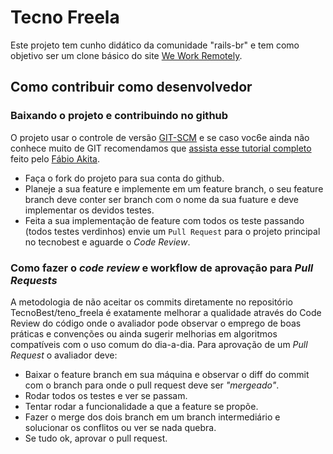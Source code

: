 # Tecno Freela
Este projeto tem cunho didático da comunidade "rails-br" e tem como objetivo ser um clone básico do site [We Work Remotely](https://weworkremotely.com/).

## Como contribuir como desenvolvedor

### Baixando o projeto e contribuindo no github
O projeto usar o controle de versão [GIT-SCM](http://git-scm.com) e se caso voc6e ainda não conhece muito de GIT recomendamos que [assista esse tutorial completo](http://goo.gl/bLCO43) feito pelo [Fábio Akita](http://akitaonrails.com.br/).

- Faça o fork do projeto para sua conta do github.
- Planeje a sua feature e implemente em um feature branch, o seu feature branch deve conter ser branch com o nome da sua fuature e deve implementar os devidos testes.
- Feita a sua implementação de feature com todos os teste passando (todos testes verdinhos) envie um `Pull Request` para o projeto principal no tecnobest e aguarde o *Code Review*.

### Como fazer o *code review* e workflow de aprovação para *Pull Requests*
A metodologia de não aceitar os commits diretamente no repositório TecnoBest/teno_freela é exatamente melhorar a qualidade através do Code Review do código onde o avaliador pode observar o emprego de boas práticas e convenções ou ainda sugerir melhorias em algoritmos compatíveis com o uso comum do dia-a-dia.
Para aprovação de um *Pull Request* o avaliador deve:
- Baixar o feature branch em sua máquina e observar o diff do commit com o branch para onde o pull request deve ser *"mergeado"*.
- Rodar todos os testes e ver se passam.
- Tentar rodar a funcionalidade a que a feature se propõe.
- Fazer o merge dos dois branch em um branch intermediário e solucionar os conflitos ou ver se nada quebra.
- Se tudo ok, aprovar o pull request.
